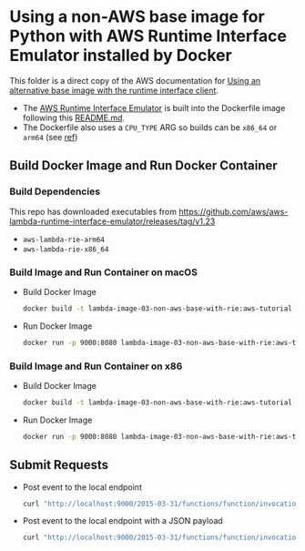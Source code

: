 # Using a non-AWS base image for Python with AWS Runtime Interface Emulator installed by Docker

This folder is a direct copy of the AWS documentation for
[Using an alternative base image with the runtime interface client](https://docs.aws.amazon.com/lambda/latest/dg/python-image.html#python-image-clients).
- The [AWS Runtime Interface Emulator](https://github.com/aws/aws-lambda-runtime-interface-emulator/) is built into the Dockerfile image following this [README.md](https://github.com/aws/aws-lambda-runtime-interface-emulator/tree/v1.23?tab=readme-ov-file#build-rie-into-your-base-image).
- The Dockerfile also uses a `CPU_TYPE` ARG so builds can be `x86_64` or `arm64` (see [ref](https://thelinuxcode.com/condition-in-dockerfile/))


## Build Docker Image and Run Docker Container

### Build Dependencies
This repo has downloaded executables from https://github.com/aws/aws-lambda-runtime-interface-emulator/releases/tag/v1.23
- `aws-lambda-rie-arm64`
- `aws-lambda-rie-x86_64`


### Build Image and Run Container on macOS

-   Build Docker Image

    ```sh
    docker build -t lambda-image-03-non-aws-base-with-rie:aws-tutorial .
    ```

-   Run Docker Image

    ```sh
    docker run -p 9000:8080 lambda-image-03-non-aws-base-with-rie:aws-tutorial
    ```


### Build Image and Run Container on x86

-   Build Docker Image

    ```sh
    docker build -t lambda-image-03-non-aws-base-with-rie:aws-tutorial --build-arg CPU_TYPE=x86 .
    ```

-   Run Docker Image

    ```sh
    docker run -p 9000:8080 lambda-image-03-non-aws-base-with-rie:aws-tutorial
    ```


## Submit Requests

-   Post event to the local endpoint

    ```sh
    curl "http://localhost:9000/2015-03-31/functions/function/invocations" -d '{}'
    ```

-   Post event to the local endpoint with a JSON payload

    ```sh
    curl "http://localhost:9000/2015-03-31/functions/function/invocations" -d '{"payload":"hello world!"}'
    ```
